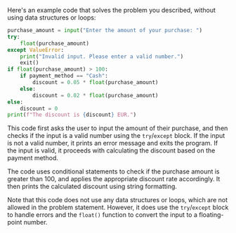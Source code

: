 
Here's an example code that solves the problem you described, without using data structures or loops:
```python
purchase_amount = input("Enter the amount of your purchase: ")
try:
    float(purchase_amount)
except ValueError:
    print("Invalid input. Please enter a valid number.")
    exit()
if float(purchase_amount) > 100:
    if payment_method == "Cash":
        discount = 0.05 * float(purchase_amount)
    else:
        discount = 0.02 * float(purchase_amount)
else:
    discount = 0
print(f"The discount is {discount} EUR.")
```
This code first asks the user to input the amount of their purchase, and then checks if the input is a valid number using the `try`/`except` block. If the input is not a valid number, it prints an error message and exits the program. If the input is valid, it proceeds with calculating the discount based on the payment method.

The code uses conditional statements to check if the purchase amount is greater than 100, and applies the appropriate discount rate accordingly. It then prints the calculated discount using string formatting.

Note that this code does not use any data structures or loops, which are not allowed in the problem statement. However, it does use the `try`/`except` block to handle errors and the `float()` function to convert the input to a floating-point number.
